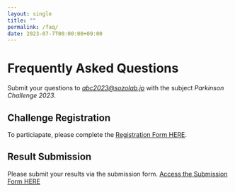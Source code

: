 ```yaml
---
layout: single
title: ""
permalink: /faq/
date: 2023-07-7T00:00:00+09:00
---
```


# Frequently Asked Questions

Submit your questions to *abc2023@sozolab.jp* with the subject *Parkinson Challenge 2023*.

## Challenge Registration
To particiapate, please complete the [Registration Form HERE](https://docs.google.com/forms/d/e/1FAIpQLSf7Gt2_fXfDKNt06OrwpkqhlMxXPJep0XDEbSnMtasfAxsbHg/viewform?edit_requested=true&fbzx=-5424371331795866531).


## Result Submission
Please submit your results via the submission form. [Access the Submission Form HERE](https://forms.gle/pX1FCBMr9Tb5FE9n9)
<!--
You can also check the Tutorial page and recorded tutorial videos as most questions were discussed in there. 

<ul> 
<li><a href="https://colab.research.google.com/drive/1A4zSOSO0IXwc-iB9EFdOr6mUP85KAxFm?usp=sharing"><b>Link to the Tutorial Page</b></a></li>
<li><a href="https://youtu.be/pzuAXzRtkHg"><b>Link to the recorded Japanese Tutorial</b></a></li>
<li><a href="https://youtu.be/9djBag5QZqY"><b>Link to the recorded English Tutorial</b></a></li>
</ul>


## Previous Questions
**Why is there time mismatch in the accelerometer data?**
Time mismatch is part of the challenge. You need to think of ways to utilize as much as data possible. 

**Are we required to use both accelerometer and care record data?**
Our main focus is the care record data and accelerometer data is given as auxiliary information. The participants can use care record only or both data provided.

**Where can we find the test data?**
The test data is uploaded in the same IEEE port with the train data. Please check the Data page.


**What metrics can we check for the train data in preparation for test data evaluation?**
As per the submission form, you are required to specify training performance in terms of Precision, Recall, F1 score and Accuracy.

**Where can we submit the result?**
Check the link to the submission form below. Don't forget to use the file format uploaded in the IEEE dataport (filename Test Submission.zip) when uploading your results.


## Result Submission
Please submit your results via the submission form. [Access the Submission Form here](https://forms.gle/cDEhfHQjiSGKP5Zh6)



<!--
**What is the sampling rate of each device?**

The sampling rate for the accelerometers is a little bit variable as we used Android to collect the samples. Android operates sensors on a “best effort” policy, meaning that even if we set a desired sampling rate, the actual sampling rate will vary during the application time depending on other factors such as battery level or free memory.

That said,  the average sampling rate for the smartwatches (on each wrist) was about 100Hz and for the smartphones (hip and arm) was about 50Hz. That is why you might get different number of samples on the segments but they all represent 1 minute.

The sampling rate of motion capture is 100Hz.

**I noticed that the new Timestamp field is not always ascending for some sensors. How can we interpret this?**

The data is provided as was collected. In this case, the smartwatch transmits via bluetooth to the smartphone and, in some cases, data is missed or arrives late. The timestamp is the time of the measurement, so you can re-order based on it.
Also, we noticed the left-wrist sensor has many missing data, so please consider it.

**Some files have not label associated. There are 516 files but only 288 rows in the labels file**

We had an error in the published dataset but it has now been corrected and updated. Please download the latest version of the dataset.

**There are some duplicated files in the training data**

We had an error in the published dataset but it has now been corrected and updated. Please download the latest version of the dataset.

**Can you provide the names of the markers in motion capture data?**
The markers are in the following order:
Top.Head Front.Head Rear.Head R.Shoulder R.Offset R.Elbow R.Wrist L.Shoulder L.Elbow L.Wrist R.ASIS L.ASIS V.Sacral R.Thigh R.Knee R.Shank R.Ankle R.Heel R.Toe L.Thigh L.Knee L.Shank L.Ankle L.Heel L.Toe R.Knee.Medial R.Ankle.Medial L.Knee.Medial L.Ankle.Medial V_Mid_ASIS V_Pelvis_Origin V_R.Hip_JC V_L.Hip_JC V_R.Knee_JC_Static V_L.Knee_JC_Static V_R.Ankle_JC_Static V_L.Ankle_JC_Static V_R.Knee_JC V_L.Knee_JC V_R.Ankle_JC V_L.Ankle_JC V_Mid_Hip V_Mid_Shoulder V_R.Hand V_L.Hand V_R.Toe_Offset_Static V_L.Toe_Offset_Static V_R.Toe_Offset V_L.Toe_Offset

Notice that we use real markers until L.Toe and others are virtual markers (mainly missing, we should have removed them :S )  
-->

